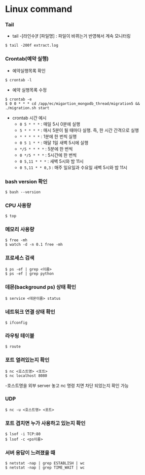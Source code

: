 # Linux command

### Tail
- tail -[라인수]f [파일명] : 파일이 바뀌는거 반영해서 계속 모니터링
```
$ tail -200f extract.log
```

### Crontab(예약 실행)
- 예약실행목록 확인
```
$ crontab -l
```
- 예약 실행목록 수정
```
$ crontab -e
$ 0 0 * * * cd /app/ec/migartion_mongodb_thread/migration5 && ./migration.sh start
```
- crontab 시간 예시  
    - ```0 5 * * *``` : 매일 5시 0분에 실행
    - ```5 * * * *``` : 매시 5분이 될 때마다 실행. 즉, 한 시간 간격으로 실행
    - ```* * * * *``` : 1분에 한 번씩 실행
    - ```0 5 1 * *``` : 매달 1일 새벽 5시에 실행
    - ```*/5 * * * *``` : 5분에 한 번씩
    - ```0 */5 * * *``` : 5시간에 한 번씩
    - ```0 5,11 * * *``` : 새벽 5시와 밤 11시
    - ```0 5,11 * * 0,3``` : 매주 일요일과 수요일 새벽 5시와 밤 11시


### bash version 확인
```
$ bash --version
```
### CPU 사용량
```
$ top
```

### 메모리 사용량
```
$ free -mh
$ watch -d -n 0.1 free -mh
```

### 프로세스 검색
```
$ ps -ef | grep <이름>
$ ps -ef | grep python
```

### 데몬(background ps) 상태 확인
```
$ service <데몬이름> status
```

### 네트워크 연결 상태 확인
```
$ ifconfig
```

### 라우팅 테이블
```
$ route
```

### 포트 열려있는지 확인
```
$ nc <호스트명> <포트>
$ nc localhost 8080
```
-호스트명을 외부 server 놓고 nc 명령 치면 차단 되었는지 확인 가능  

### UDP
```
$ nc -u <호스트명> <포트>
```

### 포트 겹치면 누가 사용하고 있는지 확인
```
$ lsof -i TCP:80
$ lsof -c <ps이름>
```

### 서버 응답이 느려졌을 때
```
$ netstat -nap | grep ESTABLISH | wc
$ netstat -nap | grep TIME_WAIT | wc
```
